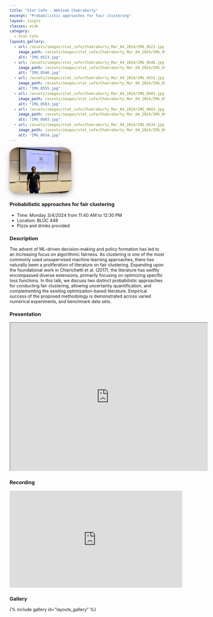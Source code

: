 ```yaml
---
title: "Stat Cafe - Abhisek Chakraborty"
excerpt: "Probabilistic approaches for fair clustering"
layout: single
classes: wide
category: 
  - Stat Cafe
layouts_gallery:
  - url: /assets/images/stat_cafe/Chakraborty_Mar_04_2024/IMG_0523.jpg
    image_path: /assets/images/stat_cafe/Chakraborty_Mar_04_2024/IMG_0523.jpg
    alt: "IMG_0523.jpg"
  - url: /assets/images/stat_cafe/Chakraborty_Mar_04_2024/IMG_0546.jpg
    image_path: /assets/images/stat_cafe/Chakraborty_Mar_04_2024/IMG_0546.jpg
    alt: "IMG_0546.jpg"
  - url: /assets/images/stat_cafe/Chakraborty_Mar_04_2024/IMG_0555.jpg
    image_path: /assets/images/stat_cafe/Chakraborty_Mar_04_2024/IMG_0555.jpg
    alt: "IMG_0555.jpg"
  - url: /assets/images/stat_cafe/Chakraborty_Mar_04_2024/IMG_0583.jpg
    image_path: /assets/images/stat_cafe/Chakraborty_Mar_04_2024/IMG_0583.jpg
    alt: "IMG_0583.jpg"
  - url: /assets/images/stat_cafe/Chakraborty_Mar_04_2024/IMG_0603.jpg
    image_path: /assets/images/stat_cafe/Chakraborty_Mar_04_2024/IMG_0603.jpg
    alt: "IMG_0603.jpg"
  - url: /assets/images/stat_cafe/Chakraborty_Mar_04_2024/IMG_0634.jpg
    image_path: /assets/images/stat_cafe/Chakraborty_Mar_04_2024/IMG_0634.jpg
    alt: "IMG_0634.jpg"
---
```


<div class="w3-third w3-container w3-display-right">
<img src="/assets/images/stat_cafe/Chakraborty_Mar_04_2024/IMG_0523.jpg" alt="Header" width="200" style="
    vertical-align: right;
    width: 200px;
    border-radius: 15%;
    box-shadow: 0 4px 8px 0 rgba(0, 0, 0, 0.2), 0 6px 20px 0 rgba(0, 0, 0, 0.19);
" /> <br>
</div>




### Probabilistic approaches for fair clustering

- Time: Monday 3/4/2024 from 11:40 AM to 12:30 PM
- Location: BLOC 448
- Pizza and drinks provided
<!-- - [Presentation]({{ "/assets/files/stat_cafe/Chakraborty_Mar_04_2024/StatCafe_Abhisek_slides.pdf" | relative_url }}) -->
<!-- - [Recording]() -->

### Description
The advent of ML-driven decision-making and policy formation has led to an increasing focus on algorithmic fairness.  As clustering is one of the most commonly used unsupervised machine learning approaches, there has naturally been a proliferation of literature on fair clustering. Expanding upon the foundational work in Chierichetti et al. (2017), the literature has swiftly encompassed diverse extensions, primarily focusing on optimizing specific loss functions. In this talk, we discuss two distinct probabilistic approaches for conducting fair clustering, allowing uncertainty quantification, and complementing the existing optimization-based literature. Empirical success of the proposed methodology is demonstrated across varied numerical experiments, and benchmark data sets.

### Presentation
<iframe src="https://drive.google.com/file/d/1IyPWnSM5_rspF6mbggDeggEkw4SGhw5S/preview" width="640" height="480" allow="autoplay"></iframe>

### Recording
<iframe width="560" height="315" src="https://www.youtube.com/embed/bH4RmJcqT9A?si=tjYJaMJwYoOH0SBy" title="YouTube video player" frameborder="0" allow="accelerometer; autoplay; clipboard-write; encrypted-media; gyroscope; picture-in-picture; web-share" allowfullscreen></iframe>

### Gallery
{% include gallery id="layouts_gallery" %}

